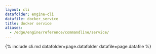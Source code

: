 ```yaml
---
layout: cli
datafolder: engine-cli
datafile: docker_service
title: docker service
aliases:
  - /edge/engine/reference/commandline/service/
---
```

<!--
This page is automatically generated from Docker's source code. If you want to
suggest a change to the text that appears here, open a ticket or pull request
in the source repository on GitHub:

https://github.com/docker/cli
-->

{% include cli.md datafolder=page.datafolder datafile=page.datafile %}
